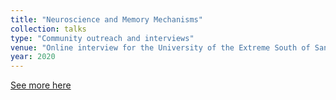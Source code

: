 ```yaml
---
title: "Neuroscience and Memory Mechanisms"
collection: talks
type: "Community outreach and interviews"
venue: "Online interview for the University of the Extreme South of Santa Catarina, Brazil. See more in url, https://bit.ly/entrevistas-palestras"
year: 2020
---
```


[See more here](https://bit.ly/entrevistas-palestras)
